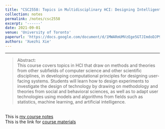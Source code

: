 ```yaml
---
title: "CSC2558: Topics in Multidisciplinary HCI: Designing Intelligent Self-Improving Systems Through Human Computation, Randomized A/B Experiments and Statistical Machine Learning"
collection: notes
permalink: /notes/csc2558
excerpt: '------'
date: 2021-09-01
venue: 'University of Toronto'
paperurl: 'https://docs.google.com/document/d/1MWARmUMVzEge5GTJImdoDJP9tdkZqKhSRoAzanRI-Rk/edit?usp=sharing'
authors: 'Xuezhi Xie'
---
```


------

>Abstract: <br/>This course covers topics in HCI that draw on methods and theories from other subfields of computer science and other scientific disciplines, in developing computational principles for designing user-facing systems. Students will learn how to design experiments to investigate the design of technology by drawing on methodology and theories from social and behavioral sciences, as well as to adapt user technologies using models and algorithms from fields such as statistics, machine learning, and artificial intelligence.


<br/>This is [my course notes](https://docs.google.com/document/d/1MWARmUMVzEge5GTJImdoDJP9tdkZqKhSRoAzanRI-Rk/edit?usp=sharing)
<br/>This is the link for [course materials](https://docs.google.com/document/d/1eLb4z2rfmJHW_gxL7vmrETSpkg_RI17sumpNnyHZg_Y/edit)
